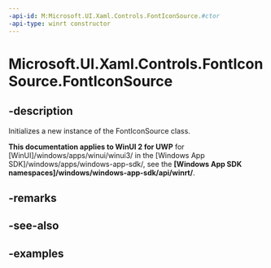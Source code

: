 ```yaml
---
-api-id: M:Microsoft.UI.Xaml.Controls.FontIconSource.#ctor
-api-type: winrt constructor
---
```

<!-- Method syntax.
public FontIconSource.FontIconSource()
-->

# Microsoft.UI.Xaml.Controls.FontIconSource.FontIconSource


## -description

Initializes a new instance of the FontIconSource class.


**This documentation applies to WinUI 2 for UWP** for [WinUI]/windows/apps/winui/winui3/ in the [Windows App SDK]/windows/apps/windows-app-sdk/, see the **[Windows App SDK namespaces]/windows/windows-app-sdk/api/winrt/**.

## -remarks


## -see-also


## -examples


